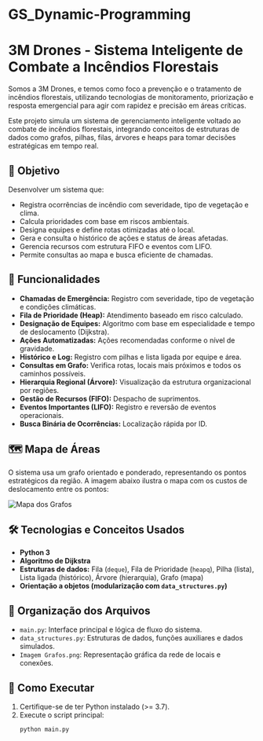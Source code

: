 # GS_Dynamic-Programming
# 3M Drones - Sistema Inteligente de Combate a Incêndios Florestais

Somos a 3M Drones, e temos como foco a prevenção e o tratamento de incêndios florestais, utilizando tecnologias de monitoramento, priorização e resposta emergencial para agir com rapidez e precisão em áreas críticas.

Este projeto simula um sistema de gerenciamento inteligente voltado ao combate de incêndios florestais, integrando conceitos de estruturas de dados como grafos, pilhas, filas, árvores e heaps para tomar decisões estratégicas em tempo real.

## 🎯 Objetivo

Desenvolver um sistema que:
- Registra ocorrências de incêndio com severidade, tipo de vegetação e clima.
- Calcula prioridades com base em riscos ambientais.
- Designa equipes e define rotas otimizadas até o local.
- Gera e consulta o histórico de ações e status de áreas afetadas.
- Gerencia recursos com estrutura FIFO e eventos com LIFO.
- Permite consultas ao mapa e busca eficiente de chamadas.

## 🧠 Funcionalidades

- **Chamadas de Emergência:** Registro com severidade, tipo de vegetação e condições climáticas.
- **Fila de Prioridade (Heap):** Atendimento baseado em risco calculado.
- **Designação de Equipes:** Algoritmo com base em especialidade e tempo de deslocamento (Dijkstra).
- **Ações Automatizadas:** Ações recomendadas conforme o nível de gravidade.
- **Histórico e Log:** Registro com pilhas e lista ligada por equipe e área.
- **Consultas em Grafo:** Verifica rotas, locais mais próximos e todos os caminhos possíveis.
- **Hierarquia Regional (Árvore):** Visualização da estrutura organizacional por regiões.
- **Gestão de Recursos (FIFO):** Despacho de suprimentos.
- **Eventos Importantes (LIFO):** Registro e reversão de eventos operacionais.
- **Busca Binária de Ocorrências:** Localização rápida por ID.

## 🗺️ Mapa de Áreas

O sistema usa um grafo orientado e ponderado, representando os pontos estratégicos da região. A imagem abaixo ilustra o mapa com os custos de deslocamento entre os pontos:

![Mapa dos Grafos](Imagem%20Grafos.png)

## 🛠️ Tecnologias e Conceitos Usados

- **Python 3**
- **Algoritmo de Dijkstra**
- **Estruturas de dados:** Fila (`deque`), Fila de Prioridade (`heapq`), Pilha (lista), Lista ligada (histórico), Árvore (hierarquia), Grafo (mapa)
- **Orientação a objetos (modularização com `data_structures.py`)**

## 📂 Organização dos Arquivos

- `main.py`: Interface principal e lógica de fluxo do sistema.
- `data_structures.py`: Estruturas de dados, funções auxiliares e dados simulados.
- `Imagem Grafos.png`: Representação gráfica da rede de locais e conexões.

## 🚀 Como Executar

1. Certifique-se de ter Python instalado (>= 3.7).
2. Execute o script principal:
    ```bash
    python main.py
